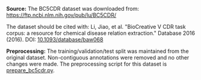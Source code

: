 **Source:** The BC5CDR dataset was downloaded from: https://ftp.ncbi.nlm.nih.gov/pub/lu/BC5CDR/

The dataset should be cited with: Li, Jiao, et al. "BioCreative V CDR task corpus: a resource for chemical disease relation extraction." Database 2016 (2016). DOI: [10.1093/database/baw068](https://doi.org/10.1093/database/baw068)

**Preprocessing:** The training/validation/test split was maintained from the original dataset. Non-contiguous annotations were removed and no other changes were made. The preprocessing script for this dataset is [prepare_bc5cdr.py](https://github.com/Glasgow-AI4BioMed/bioner/blob/main/prepare_bc5cdr.py).
